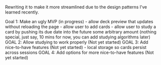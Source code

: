 Rewriting it to make it more streamlined due to the design patterns I've learned recently.

Goal 1: Make an ugly MVP (in progress)
    - allow deck preview that updates without reloading the page
    - allow user to add cards
    - allow user to study a card by pushing its due date into the future some arbitrary amount (nothing special, just say, 10 mins for now, you can add studying algorithms later)
GOAL 2: Allow studying to work properly (Not yet started)
GOAL 3: Add nice-to-have features (Not yet started)
    - local storage so cards persist across sessions
GOAL 4: Add options for more nice-to-have features (Not yet started)
